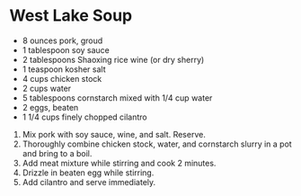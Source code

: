 # West Lake Soup

- 8 ounces pork, groud
- 1 tablespoon soy sauce
- 2 tablespoons Shaoxing rice wine (or dry sherry)
- 1 teaspoon kosher salt
- 4 cups chicken stock
- 2 cups water
- 5 tablespoons cornstarch mixed with 1/4 cup water
- 2 eggs, beaten
- 1 1/4 cups finely chopped cilantro

1. Mix pork with soy sauce, wine, and salt. Reserve.
2. Thoroughly combine chicken stock, water, and cornstarch slurry in a pot and bring to a boil.
3. Add meat mixture while stirring and cook 2 minutes.
4. Drizzle in beaten egg while stirring.
5. Add cilantro and serve immediately.